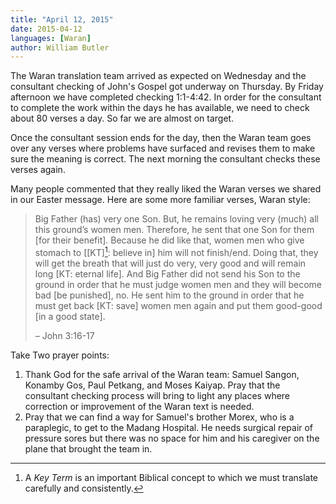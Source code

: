 ```yaml
---
title: "April 12, 2015"
date: 2015-04-12
languages: [Waran]
author: William Butler
---
```


The Waran translation team arrived as expected on Wednesday and the consultant checking of John's Gospel got underway
on Thursday. By Friday afternoon we have completed checking 1:1-4:42. In order for the consultant to complete the work
within the days he has available, we need to check about 80 verses a day. So far we are almost on target.

Once the consultant session ends for the day, then the Waran team goes over any verses where problems have surfaced and
revises them to make sure the meaning is correct. The next morning the consultant checks these verses again.

Many people commented that they really liked the Waran verses we shared in our Easter message. Here are some more
familiar verses, Waran style:

> Big Father (has) very one Son. But, he remains loving very (much) all this ground’s women men. Therefore, he sent
> that one Son for them [for their benefit]. Because he did like that, women men who give stomach to [[KT][^1]: believe
> in] him will not finish/end. Doing that, they will get the breath that will just do very, very good and will remain
> long [KT: eternal life]. And Big Father did not send his Son to the ground in order that he must judge women men and
> they will become bad [be punished], no. He sent him to the ground in order that he must get back [KT: save] women men
> again and put them good-good [in a good state].
>
> – John 3:16-17

[^1]: A *Key Term* is an important Biblical concept to which we must translate carefully and consistently.

Take Two prayer points:
1. Thank God for the safe arrival of the Waran team: Samuel Sangon, Konamby Gos, Paul Petkang, and Moses Kaiyap. Pray that the consultant checking process will bring to light any places where correction or improvement of the Waran text is needed.
2. Pray that we can find a way for Samuel's brother Morex, who is a paraplegic, to get to the Madang Hospital. He needs surgical repair of pressure sores but there was no space for him and his caregiver on the plane that brought the team in.
